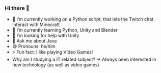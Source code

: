 ### Hi there 👋

- 🔭 I’m currently working on a Python script, that lets the Twitch chat interact with Minecraft
- 🌱 I’m currently learning Python, Unity and Blender
- 🤔 I’m looking for help with Unity
- 💬 Ask me about Java
- 😄 Pronouns: he/him
- ⚡ Fun fact: I like playing Video Games!
- Why am I studying a IT related subject? -> Always been interested in new technology (as well as video games)
